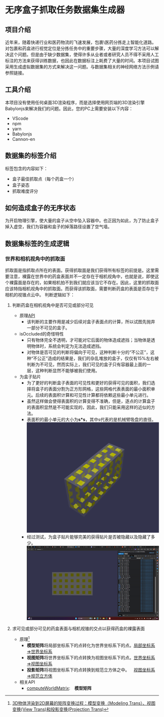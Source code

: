**无序盒子抓取任务数据集生成器**
========================
## 项目介绍
近年来，随着快递行业和医药物流的飞速发展，包裹\医药分拣走上智能化道路。对包裹和药盒进行视觉定位是分拣任务中的重要步骤，大量的深度学习方法可以解决这个问题。但是由于缺少数据集，使得许多从业者或者研究人员不得不采用人工标注的方法来获得训练数据，也因此在数据标注上耗费了大量的时间。本项目试图采用生成虚拟数据集的方式来解决这一问题。与数据集相关的神经网络方法示例请参照链接。
## 工具介绍
本项目没有使用任何桌面3D渲染程序，而是选择使用网页端的3D渲染引擎Babylonjs来解决我们的问题。因此，您的PC上需要安装以下内容：
+ VScode
+ npm
+ yarn
+ Babylonjs
+ Cannon-en
## 数据集的标签介绍
标签包含的内容如下：
+ 盒子最佳抓取点（每个药盒一个）
+ 盒子姿态
+ 抓取难度评分
## 如何造成盒子的无序状态
为开启物理引擎，使大量的盒子从空中坠入容器中。也正因为如此，为了防止盒子掉入虚空，我们为容器和盒子的掉落路径设置了空气墙。
## 数据集标签的生成逻辑
### 世界和相机视角中的抓取面
抓取面是指抓取点所在的表面。获得抓取面是我们获得所有标签的前提是。这里需要注意，裸露在世界中的药盒表面并不一定存在于相机视角中，也就是说，即使这个裸露面是存在的，如果相机拍不到我们就应该当它不存在。因此，这里的抓取面应该特指相机视角中的抓取面。而获得该抓取面，需要判断药盒的表面是否存在于相机的视锥点云中。
判断逻辑如下：
1. 判断药盒在相机视角中是否可见或部分可见
    + 原理[API](https://doc.babylonjs.com/features/featuresDeepDive/occlusionQueries "occlusionQueries")
        - 该判断的主要作用是减少后续对盒子表面点的计算，所以试图先抛弃一部分不可见的盒子。
    + isOccluded的奇怪特性
        - 只有物体完全不透明，才可能对它后面的物体造成遮挡；当物体是透明物体时，系统会判定为无法造成遮挡。
        - 对物体是否可见的判断将偏向于可见，这种判断十分的“不公正”，这种“不公正”造成的结果是，我们的杂乱堆放的盒子，仅仅有15%左右被判断为不可见，然而实际上，我们可见的盒子只有容器最上面的一层，这种判断显然不能够被我们使用。
    + 为盒子贴片
        - 为了更好的判断盒子表面的可见性和更好的获得可见的面积，我们选择将盒子的表面分割为正方形网格，这些网格代表表面的最小面积单元。后续的表面积计算和可见性计算都将依赖这些最小单元进行。
        - 虽然这样做会使得表面积的计算变得不准确，但是，逐点的计算盒子的表面积显然是不可能实现的，因此，我们只能采用这样的近似的方法。
        - 表面积的最小单元的大小为**s*s**，其中s代表的是机械臂吸盘的直径。
        ![Alt text](./url/patches.png)
        - 经过测试，为盒子贴片能够完美的获得贴片是否被隐藏以及隐藏了多少。
        ![Alt text](./url/patchesHide.png)

2. 求可见或部分可见的药盒表面与相机视锥的交点以获得药盒的裸露表面
    + 原理[^1]
        - **模型矩阵**将局部坐标系下的点转化为世界坐标系下的点。<u>局部坐标系=>世界坐标系</u>
        - **视图矩阵**将世界坐标系下的点转换为视图坐标系下的点。<u>世界坐标系=>视图坐标系</u>
        - **投影矩阵**将视图坐标系下的点转换到规范立方体之中。&emsp;<u>视图坐标系=>规范立方体</u>
    + 相关API
        - [computeWorldMatrix](https://doc.babylonjs.com/features/featuresDeepDive/mesh/transforms/center_origin/ref_frame):&emsp;**模型矩阵**

[^1]:[3D物体渲染到2D屏幕的矩阵变换过程：模型变换（Modeling Trans）、视图变换(View Trans)和投影变换(Projection Trans)](https://zhuanlan.zhihu.com/p/466508365)